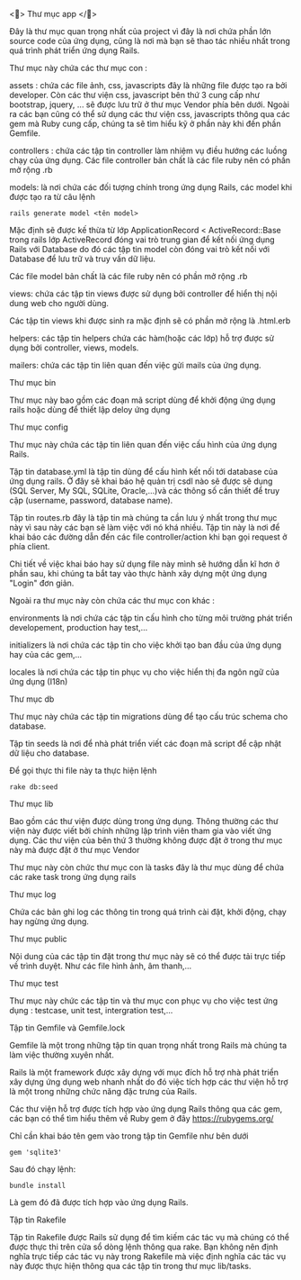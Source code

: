 <> Thư mục app  </>

Đây là thư mục quan trọng nhất của project vì đây là nơi chứa phần lớn source code của ứng dụng, cũng là nơi mà bạn sẽ thao tác nhiều nhất trong quá trình phát triển ứng dụng Rails.

Thư mục này chứa các thư mục con :

assets : chứa các file ảnh, css, javascripts đây là những file được tạo ra bởi developer. Còn các thư viện css, javascript bên thứ 3 cung cấp như bootstrap, jquery, ... sẽ được lưu trữ ở thư mục Vendor phía bên dưới. Ngoài ra các bạn cũng có thể sử dụng các thư viện css, javascripts thông qua các gem mà Ruby cung cấp, chúng ta sẽ tìm hiểu kỹ ở phần này khi đến phần Gemfile.

controllers : chứa các tập tin controller làm nhiệm vụ điều hướng các luồng chạy của ứng dụng. Các file controller bản chất là các file ruby nên có phần mở rộng .rb

models: là nơi chứa các đối tượng chính trong ứng dụng Rails, các model khi được tạo ra từ câu lệnh

	rails generate model <tên model>

Mặc định sẽ được kế thừa từ lớp ApplicationRecord < ActiveRecord::Base trong rails lớp ActiveRecord đóng vai trò trung gian để kết nối ứng dụng Rails với Database do đó các tập tin model còn đóng vai trò kết nối với Database để lưu trữ và truy vấn dữ liệu.

Các file model bản chất là các file ruby nên có phần mở rộng .rb

views: chứa các tập tin views được sử dụng bởi controller để hiển thị nội dung web cho người dùng.

Các tập tin views khi được sinh ra mặc định sẽ có phần mở rộng là .html.erb

helpers: các tập tin helpers chứa các hàm(hoặc các lớp) hỗ trợ được sử dụng bởi controller, views, models.

mailers: chứa các tập tin liên quan đến việc gửi mails của ứng dụng.

Thư mục bin

Thư mục này bao gồm các đoạn mã script dùng để khởi động ứng dụng rails hoặc dùng để thiết lập deloy ứng dụng

Thư mục config

Thư mục này chứa các tập tin liên quan đến việc cấu hình của ứng dụng Rails.

Tập tin database.yml là tập tin dùng để cấu hình kết nối tới database của ứng dụng rails. Ở đây sẽ khai báo hệ quản trị csdl nào sẽ được sẽ dụng (SQL Server, My SQL, SQLite, Oracle,...)và các thông số cần thiết để truy cập (username, password, database name).

Tập tin routes.rb đây là tập tin mà chúng ta cần lưu ý nhất trong thư mục này vì sau này các bạn sẽ làm việc với nó khá nhiều. Tập tin này là nơi để khai báo các đường dẫn đến các file controller/action khi bạn gọi request ở phía client.

Chi tiết về việc khai báo hay sử dụng file này mình sẽ hướng dẫn kĩ hơn ở phần sau, khi chúng ta bắt tay vào thực hành xây dựng một ứng dụng "Login" đơn giản.

Ngoài ra thư mục này còn chứa các thư mục con khác :

environments là nơi chứa các tập tin cấu hình cho từng môi trường phát triển developement, production hay test,...

initializers là nơi chứa các tập tin cho việc khởi tạo ban đầu của ứng dụng hay của các gem,...

locales là nơi chứa các tập tin phục vụ cho việc hiển thị đa ngôn ngữ của ứng dụng (I18n)

Thư mục db

Thư mục này chứa các tập tin migrations dùng để tạo cấu trúc schema cho database.

Tập tin seeds là nơi để nhà phát triển viết các đoạn mã script để cập nhật dữ liệu cho database.

Để gọi thực thi file này ta thực hiện lệnh

	rake db:seed

Thư mục lib

Bao gồm các thư viện được dùng trong ứng dụng. Thông thường các thư viện này được viết bởi chính những lập trình viên tham gia vào viết ứng dụng. Các thư viện của bên thứ 3 thường không được đặt ở trong thư mục này mà được đặt ở thư mục Vendor

Thư mục này còn chức thư mục con là tasks đây là thư mục dùng để chứa các rake task trong ứng dụng rails

Thư mục log

Chứa các bản ghi log các thông tin trong quá trình cài đặt, khởi động, chạy hay ngừng ứng dụng.

Thư mục public

Nội dung của các tập tin đặt trong thư mục này sẽ có thể được tải trực tiếp về trình duyệt. Như các file hình ảnh, âm thanh,...

Thư mục test

Thư mục này chức các tập tin và thư mục con phục vụ cho việc test ứng dụng : testcase, unit test, intergration test,...

Tập tin Gemfile và Gemfile.lock

Gemfile là một trong những tập tin quan trọng nhất trong Rails mà chúng ta làm việc thường xuyên nhất.

Rails là một framework được xây dựng với mục đích hỗ trợ nhà phát triển xây dựng ứng dụng web nhanh nhất do đó việc tích hợp các thư viện hỗ trợ là một trong những chức năng đặc trưng của Rails.

Các thư viện hỗ trợ được tích hợp vào ứng dụng Rails thông qua các gem, các bạn có thể tìm hiểu thêm về Ruby gem ở đây https://rubygems.org/

Chỉ cần khai báo tên gem vào trong tập tin Gemfile như bên dưới

	gem 'sqlite3'

Sau đó chạy lệnh:

	bundle install

Là gem đó đã được tích hợp vào ứng dụng Rails.

Tập tin Rakefile

Tập tin Rakefile được Rails sử dụng để tìm kiếm các tác vụ mà chúng có thể được thực thi trên cửa sổ dòng lệnh thông qua rake. Bạn không nên định nghĩa trực tiếp các tác vụ này trong Rakefile mà việc định nghĩa các tác vụ này được thực hiện thông qua các tập tin trong thư mục lib/tasks.
